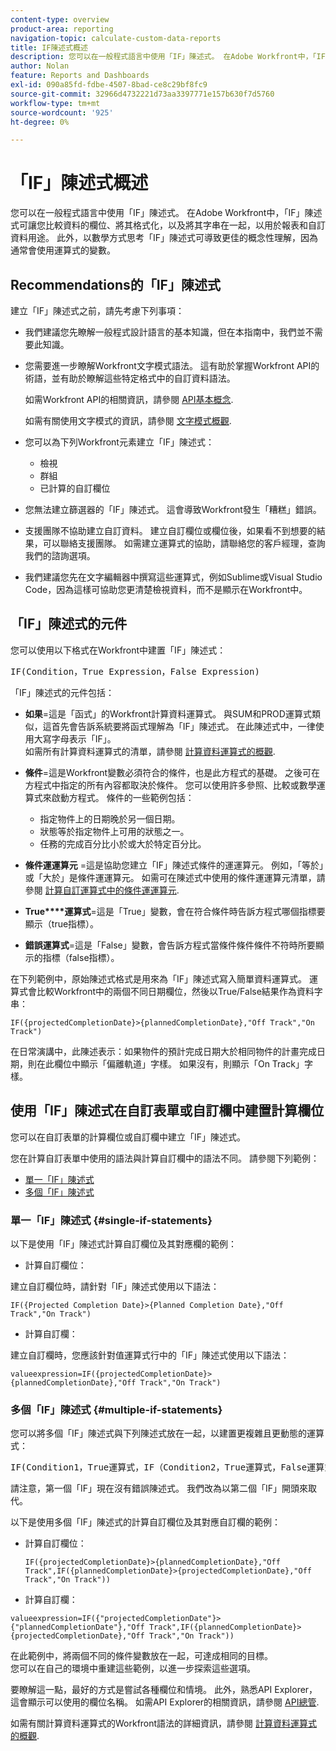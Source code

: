 ```yaml
---
content-type: overview
product-area: reporting
navigation-topic: calculate-custom-data-reports
title: IF陳述式概述
description: 您可以在一般程式語言中使用「IF」陳述式。 在Adobe Workfront中，「IF」陳述式可讓您比較資料的欄位、將其格式化，以及將其字串在一起，以用於報表和自訂資料用途。 此外，以數學方式思考「IF」陳述式可導致更佳的概念性理解，因為通常會使用運算式的變數。
author: Nolan
feature: Reports and Dashboards
exl-id: 090a85fd-fdbe-4507-8bad-ce8c29bf8fc9
source-git-commit: 32966d4732221d73aa3397771e157b630f7d5760
workflow-type: tm+mt
source-wordcount: '925'
ht-degree: 0%

---
```


# 「IF」陳述式概述

您可以在一般程式語言中使用「IF」陳述式。 在Adobe Workfront中，「IF」陳述式可讓您比較資料的欄位、將其格式化，以及將其字串在一起，以用於報表和自訂資料用途。 此外，以數學方式思考「IF」陳述式可導致更佳的概念性理解，因為通常會使用運算式的變數。

## Recommendations的「IF」陳述式

建立「IF」陳述式之前，請先考慮下列事項：

* 我們建議您先瞭解一般程式設計語言的基本知識，但在本指南中，我們並不需要此知識。
* 您需要進一步瞭解Workfront文字模式語法。 這有助於掌握Workfront API的術語，並有助於瞭解這些特定格式中的自訂資料語法。

  如需Workfront API的相關資訊，請參閱 [API基本概念](../../../wf-api/general/api-basics.md).

  如需有關使用文字模式的資訊，請參閱 [文字模式概觀](../../../reports-and-dashboards/reports/text-mode/understand-text-mode.md).

* 您可以為下列Workfront元素建立「IF」陳述式：

   * 檢視
   * 群組
   * 已計算的自訂欄位

* 您無法建立篩選器的「IF」陳述式。 這會導致Workfront發生「糟糕」錯誤。
* 支援團隊不協助建立自訂資料。 建立自訂欄位或欄位後，如果看不到想要的結果，可以聯絡支援團隊。 如需建立運算式的協助，請聯絡您的客戶經理，查詢我們的諮詢選項。
* 我們建議您先在文字編輯器中撰寫這些運算式，例如Sublime或Visual Studio Code，因為這樣可協助您更清楚檢視資料，而不是顯示在Workfront中。

## 「IF」陳述式的元件

您可以使用以下格式在Workfront中建置「IF」陳述式：
<pre>IF(Condition，True Expression，False Expression)</pre>「IF」陳述式的元件包括：

* **如果**=這是「函式」的Workfront計算資料運算式。 與SUM和PROD運算式類似，這首先會告訴系統要將函式理解為「IF」陳述式。 在此陳述式中，一律使用大寫字母表示「IF」。\
  如需所有計算資料運算式的清單，請參閱 [計算資料運算式的概觀](../../../reports-and-dashboards/reports/calc-cstm-data-reports/calculated-data-expressions.md).

* **條件**=這是Workfront變數必須符合的條件，也是此方程式的基礎。 之後可在方程式中指定的所有內容都取決於條件。 您可以使用許多參照、比較或數學運算式來啟動方程式。 條件的一些範例包括：

   * 指定物件上的日期晚於另一個日期。
   * 狀態等於指定物件上可用的狀態之一。
   * 任務的完成百分比小於或大於特定百分比。

* **條件運運算元** =這是協助您建立「IF」陳述式條件的運運算元。 例如，「等於」或「大於」是條件運運算元。 如需可在陳述式中使用的條件運運算元清單，請參閱 [計算自訂運算式中的條件運運算元](../../../reports-and-dashboards/reports/calc-cstm-data-reports/condition-operators-calculated-custom-expressions.md).

* **True****運算式**=這是「True」變數，會在符合條件時告訴方程式哪個指標要顯示（true指標）。

* **錯誤運算式**=這是「False」變數，會告訴方程式當條件條件條件不符時所要顯示的指標（false指標）。

在下列範例中，原始陳述式格式是用來為「IF」陳述式寫入簡單資料運算式。 運算式會比較Workfront中的兩個不同日期欄位，然後以True/False結果作為資料字串：

```
IF({projectedCompletionDate}>{plannedCompletionDate},"Off Track","On Track")
```

在日常演講中，此陳述表示：如果物件的預計完成日期大於相同物件的計畫完成日期，則在此欄位中顯示「偏離軌道」字樣。 如果沒有，則顯示「On Track」字樣。

## 使用「IF」陳述式在自訂表單或自訂欄中建置計算欄位

您可以在自訂表單的計算欄位或自訂欄中建立「IF」陳述式。

您在計算自訂表單中使用的語法與計算自訂欄中的語法不同。 請參閱下列範例：

* [單一「IF」陳述式](#single-if-statements)
* [多個「IF」陳述式](#multiple-if-statements)

### 單一「IF」陳述式 {#single-if-statements}

以下是使用「IF」陳述式計算自訂欄位及其對應欄的範例：

* 計算自訂欄位：

建立自訂欄位時，請針對「IF」陳述式使用以下語法：

```
IF({Projected Completion Date}>{Planned Completion Date},"Off Track","On Track")
```

* 計算自訂欄：

建立自訂欄時，您應該針對值運算式行中的「IF」陳述式使用以下語法：

```
valueexpression=IF({projectedCompletionDate}>{plannedCompletionDate},"Off Track","On Track")
```

### 多個「IF」陳述式 {#multiple-if-statements}

您可以將多個「IF」陳述式與下列陳述式放在一起，以建置更複雜且更動態的運算式：

<pre>IF(Condition1，True運算式，IF（Condition2，True運算式，False運算式）)</pre>請注意，第一個「IF」現在沒有錯誤陳述式。 我們改為以第二個「IF」開頭來取代。

以下是使用多個「IF」陳述式的計算自訂欄位及其對應自訂欄的範例：

* 計算自訂欄位：

  ```
  IF({projectedCompletionDate}>{plannedCompletionDate},"Off Track",IF({plannedCompletionDate}>{projectedCompletionDate},"Off Track","On Track"))
  ```

* 計算自訂欄：

```
valueexpression=IF({"projectedCompletionDate"}>{"plannedCompletionDate"},"Off Track",IF({plannedCompletionDate}>{projectedCompletionDate},"Off Track","On Track"))
```

在此範例中，將兩個不同的條件變數放在一起，可達成相同的目標。\
您可以在自己的環境中重建這些範例，以進一步探索這些選項。

要瞭解這一點，最好的方式是嘗試各種欄位和情境。 此外，熟悉API Explorer，這會顯示可以使用的欄位名稱。 如需API Explorer的相關資訊，請參閱 [API總管](../../../wf-api/general/api-explorer.md).

如需有關計算資料運算式的Workfront語法的詳細資訊，請參閱 [計算資料運算式的概觀](../../../reports-and-dashboards/reports/calc-cstm-data-reports/calculated-data-expressions.md).
